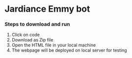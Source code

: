 # Jardiance Emmy bot 

### Steps to download and run 

1. Click on code 
2. Download as Zip file
3. Open the HTML file in your local machine
4. The webpage will be deployed on local server for testing
